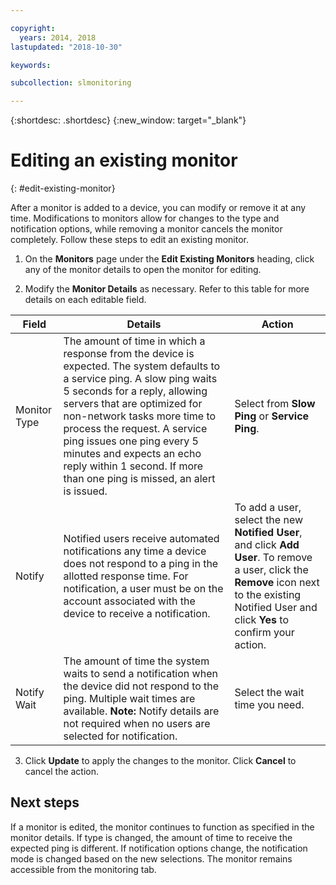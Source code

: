 ```yaml
---

copyright:
  years: 2014, 2018
lastupdated: "2018-10-30"

keywords:

subcollection: slmonitoring

---
```


{:shortdesc: .shortdesc}
{:new_window: target="_blank"}

# Editing an existing monitor
{: #edit-existing-monitor}

After a monitor is added to a device, you can modify or remove it at any time. Modifications to monitors allow for changes to the type and notification options, while removing a monitor cancels the monitor completely. Follow these steps to edit an existing monitor.

1. On the **Monitors** page under the **Edit Existing Monitors** heading, click any of the monitor details to open the monitor for editing.

2. Modify the **Monitor Details** as necessary. Refer to this table for more details on each editable field.

|Field|Details|Action|
|---|---|---|
|Monitor Type|The amount of time in which a response from the device is expected. The system defaults to a service ping. A slow ping waits 5 seconds for a reply, allowing servers that are optimized for non-network tasks more time to process the request. A service ping issues one ping every 5 minutes and expects an echo reply within 1 second. If more than one ping is missed, an alert is issued.|Select from **Slow Ping** or **Service Ping**.|
|Notify| Notified users receive automated notifications any time a device does not respond to a ping in the allotted response time. For notification, a user must be on the account associated with the device to receive a notification.|To add a user, select the new **Notified User**, and click **Add User**. To remove a user, click the **Remove** icon next to the existing Notified User and click **Yes** to confirm your action.|
|Notify Wait|The amount of time the system waits to send a notification when the device did not respond to the ping. Multiple wait times are available. **Note:** Notify details are not required when no users are selected for notification. |Select the wait time you need.|

3. Click **Update** to apply the changes to the monitor. Click  **Cancel** to cancel the action.

## Next steps

If a monitor is edited, the monitor continues to function as specified in the monitor details. If type is changed, the amount of time to receive the expected ping is different. If notification options change, the notification mode is changed based on the new selections. The monitor remains accessible from the monitoring tab.
